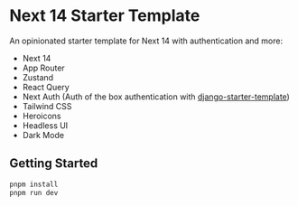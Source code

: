# Next 14 Starter Template

An opinionated starter template for Next 14 with authentication and more:

- Next 14
- App Router
- Zustand
- React Query
- Next Auth (Auth of the box authentication with [django-starter-template](https://github.com/wilfredinni/django-starter-template))
- Tailwind CSS
- Heroicons
- Headless UI
- Dark Mode

## Getting Started

```bash
pnpm install
pnpm run dev
```
